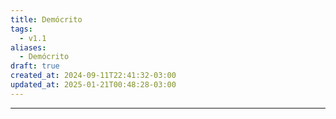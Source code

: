 ```yaml
---
title: Demócrito
tags:
  - v1.1
aliases:
  - Demócrito
draft: true
created_at: 2024-09-11T22:41:32-03:00
updated_at: 2025-01-21T00:48:28-03:00
---
```



---

